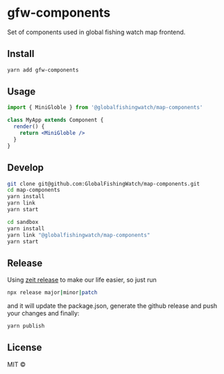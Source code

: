 # gfw-components

Set of components used in global fishing watch map frontend.

## Install

```bash
yarn add gfw-components
```

## Usage

```jsx
import { MiniGloble } from '@globalfishingwatch/map-components'

class MyApp extends Component {
  render() {
    return <MiniGloble />
  }
}
```

## Develop

```bash
git clone git@github.com:GlobalFishingWatch/map-components.git
cd map-components
yarn install
yarn link
yarn start
```

```bash
cd sandbox
yarn install
yarn link "@globalfishingwatch/map-components"
yarn start
```

## Release

Using [zeit release](https://github.com/zeit/release) to make our life easier, so just run

```bash
npx release major|minor|patch
```

and it will update the package.json, generate the github release and push your changes and finally:

```bash
yarn publish
```

## License

MIT ©
